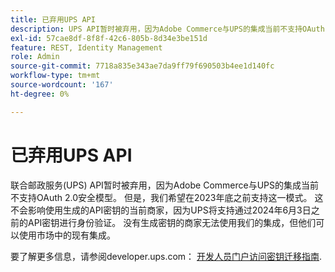 ```yaml
---
title: 已弃用UPS API
description: UPS API暂时被弃用，因为Adobe Commerce与UPS的集成当前不支持OAuth 2.0安全模型。 但是，我们预计将在今年年底之前支持这一模式。 这不会影响使用生成的API密钥的当前商家，因为UPS将支持通过2024年6月3日之前的API密钥进行身份验证。 没有生成密钥的商家无法使用我们的集成，但他们可以使用市场中的现有集成。
exl-id: 57cae8df-8f8f-42c6-805b-8d34e3be151d
feature: REST, Identity Management
role: Admin
source-git-commit: 7718a835e343ae7da9ff79f690503b4ee1d140fc
workflow-type: tm+mt
source-wordcount: '167'
ht-degree: 0%

---
```


# 已弃用UPS API

联合邮政服务(UPS) API暂时被弃用，因为Adobe Commerce与UPS的集成当前不支持OAuth 2.0安全模型。 但是，我们希望在2023年底之前支持这一模式。 这不会影响使用生成的API密钥的当前商家，因为UPS将支持通过2024年6月3日之前的API密钥进行身份验证。 没有生成密钥的商家无法使用我们的集成，但他们可以使用市场中的现有集成。

要了解更多信息，请参阅developer.ups.com： [开发人员门户访问密钥迁移指南](https://developer.ups.com/oauth-developer-guide?loc=en_US&amp;sp_rid=NTA5MzQ1OTE2NjEyS0&amp;sp_mid=72989914).
